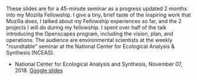 These slides are for a 45-minute seminar as a progress updated 2 months into my Mozilla Fellowship. I give a tiny, brief taste of the inspiring work that Mozilla does, I talked about my Fellowship experiences so far, and the 2 projects I will do during my fellowship. I spent over half of the talk introducing the Openscapes program, including the vision, plan, and operations. The audience are environmental scientists at the weekly "roundtable" seminar at the National Center for Ecological Analysis & Synthesis (NCEAS).

- National Center for Ecological Analysis and Synthesis, November 07, 2018. [Google slides](https://docs.google.com/presentation/d/1s6o4lqrn3zk2_UF2W-6A5orAT-bXREJ_mB6ghf-3eZQ/edit?usp=sharing)
